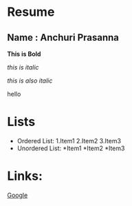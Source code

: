 # Resume
## Name : Anchuri Prasanna

**This is Bold**

*this is italic*

_this is also italic_

<h>hello</h>

# Lists 

- Ordered List:
      1.Item1
      2.Item2
      3.Item3
- Unordered List:
   *Item1
   *Item2
   *Item3
# Links:
[Google](www.google.com)
